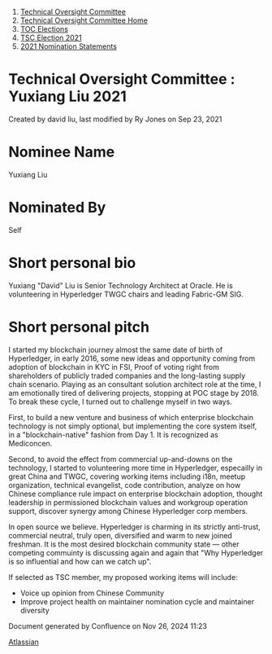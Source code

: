 1. [Technical Oversight Committee](index.html)
2. [Technical Oversight Committee Home](Technical-Oversight-Committee-Home_21430274.html)
3. [TOC Elections](TOC-Elections_21448771.html)
4. [TSC Election 2021](TSC-Election-2021_21442572.html)
5. [2021 Nomination Statements](2021-Nomination-Statements_21430631.html)

# Technical Oversight Committee : Yuxiang Liu 2021

Created by david liu, last modified by Ry Jones on Sep 23, 2021

# Nominee Name

Yuxiang Liu

# Nominated By

Self

# Short personal bio

Yuxiang "David" Liu is Senior Technology Architect at Oracle. He is volunteering in Hyperledger TWGC chairs and leading Fabric-GM SIG. 

# Short personal pitch

I started my blockchain journey almost the same date of birth of Hyperledger, in early 2016, some new ideas and opportunity coming from adoption of blockchain in KYC in FSI, Proof of voting right from shareholders of publicly traded companies and the long-lasting supply chain scenario. Playing as an consultant solution architect role at the time, I am emotionally tired of delivering projects, stopping at POC stage by 2018. To break these cycle, I turned out to challenge myself in two ways.

First, to build a new venture and business of which enterprise blockchain technology is not simply optional, but implementing the core system itself, in a "blockchain-native" fashion from Day 1. It is recognized as Mediconcen. 

Second, to avoid the effect from commercial up-and-downs on the technology, I started to volunteering more time in Hyperledger, especailly in great China and TWGC, covering working items including i18n, meetup organization, technical evangelist, code contribution, analyze on how Chinese compliance rule impact on enterprise blockchain adoption, thought leadership in permissioned blockchain values and workgroup operation support, discover synergy among Chinese Hyperledger corp members. 

In open source we believe. Hyperledger is charming in its strictly anti-trust, commercial neutral, truly open, diversified and warm to new joined freshman. It is the most desired blockchain community state — other competing commuinty is discussing again and again that "Why Hyperledger is so influential and how can we catch up". 

If selected as TSC member, my proposed working items will include:

- Voice up opinion from Chinese Community
- Improve project health on maintainer nomination cycle and maintainer diversity

Document generated by Confluence on Nov 26, 2024 11:23

[Atlassian](http://www.atlassian.com/)
